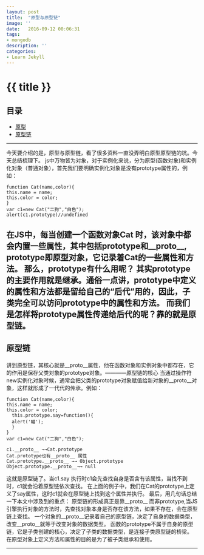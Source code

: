 ```yaml
---
layout: post
title:  "原型与原型链"
image: ''
date:   2016-09-12 00:06:31
tags:
- mongodb
description: ''
categories:
- Learn Jekyll
---
```

# {{ title }}

## 目录
+ [原型](#part1)
+ [原型链](#part2)

----------------------------------
今天要介绍的是，原型与原型链，看了很多资料一直没弄明白原型原型链的坑。今天总结梳理下。
js中万物皆为对象，对于实例化来说，分为原型(函数对象)和实例化对象（普通对象），首先我们要明确实例化对象是没有prototype属性的，例如：

    function Cat(name,color){
    this.name = name;
    this.color = color;
    }
    var c1=new Cat("二狗","白色");
    alert(c1.prototype)//undefined

在JS中，每当创建一个函数对象Cat 时，该对象中都会内置一些属性，其中包括prototype和__proto__,  prototype即原型对象，它记录着Cat的一些属性和方法。
那么，prototype有什么用呢？
其实prototype的主要作用就是继承。通俗一点讲，prototype中定义的属性和方法都是留给自己的“后代”用的，因此，子类完全可以访问prototype中的属性和方法。
而我们是怎样将prototype属性传递给后代的呢？靠的就是原型链。
----------------------------------

## 原型链  <p id="part2"></p>
讲到原型链，其核心就是__proto__属性，他在函数对象和实例对象中都存在，它的作用是保存父类对象的prototype对象。————原型链的核心
当通过操作符new实例化对象时候，通常会把父类的prototype对象赋值给新对象的__proto__对象，这样就形成了一代代的传承。例如：

    function Cat(name,color){
    this.name = name;
    this.color = color;
      this.prototype.say=function(){
      alert('瞄');
      }
    }
    var c1=new Cat("二狗","白色");

	c1.__proto__ →→Cat.prototype
	Cat.prototype也有__proto__ 属性
	Cat.prototype.__proto__ →→ Object.prototype
	Object.prototype.__proto__→→ null

这就是原型链了。当c1.say 执行时c1会先查找自身是否含有该属性，当找不到时，c1就会沿着原型链依次查找。
在上面的例子中，我们在Cat的prototype上定义了say属性，这时c1就会在原型链上找到这个属性并执行。
最后，用几句话总结一下本文中涉及到的重点：
原型链的形成真正是靠__proto__ 而非prototype,当JS引擎执行对象的方法时，先查找对象本身是否存在该方法，如果不存在，会在原型链上查找。
一个对象的__proto__记录着自己的原型链，决定了自身的数据类型，改变__proto__就等于改变对象的数据类型。
函数的prototype不属于自身的原型链，它是子类创建的核心，决定了子类的数据类型，是连接子类原型链的桥梁。
在原型对象上定义方法和属性的目的是为了被子类继承和使用。

----------------------------------